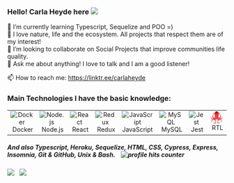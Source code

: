 ### Hello! Carla Heyde here <img src="https://img.icons8.com/stickers/100/000000/like--v1.png" height=20/>

🤔 I’m currently learning Typescript, Sequelize and POO =)</br>
🌱 I love nature, life and the ecosystem. All projects that respect them are of my interest!</br>
👯 I’m looking to collaborate on Social Projects that improve communities life quality.</br>
💬 Ask me about anything! I love to talk and I am a good listener!</br>

📫 How to reach me: https://linktr.ee/carlaheyde &nbsp; &nbsp;</br>

### Main Technologies I have the basic knowledge:
<table width="80%">
   <tbody>
      <tr valign="top">
         <td width="5%" align="center"><img src="https://img.icons8.com/fluency/48/000000/docker.png" alt="Docker" align="center" height=30/>&nbsp;<span>Docker</span></td> 
         <td width="5%" align="center"><img src="https://img.icons8.com/fluency/48/000000/node-js.png" alt="Node.js" align="center" height=30/>&nbsp;<span>Node.js</span></td> 
         <td width="5%" align="center"><img src="https://img.icons8.com/color/48/000000/react-native.png" alt="React" align="center" height=30/>&nbsp;<span>React</span></td> 
         <td width="5%" align="center"><img src="https://img.icons8.com/color/48/000000/redux.png" alt="Redux" align="center" height=30/>&nbsp;<span>Redux</span></td> 
         <td width="5%" align="center"><img src="https://img.icons8.com/color/48/000000/javascript--v1.png" alt="JavaScript" align="center" height=30/><span>JavaScript</span></td> 
         <td width="5%" align="center"><img src="https://img.icons8.com/fluency/48/000000/mysql-logo.png" align="center" alt="MySQL" height=30/>&nbsp;<span>MySQL</span></td> 
         <td width="5%" align="center"><img src="https://cdn.jsdelivr.net/gh/devicons/devicon/icons/jest/jest-plain.svg" align="center" alt="Jest" height=30/>&nbsp;<span>Jest</span></td> 
         <td width="5%" align="center"><img src="https://raw.githubusercontent.com/testing-library/dom-testing-library/main/other/octopus.png" align="center" alt="RTL" height=30/>&nbsp;<span>RTL</span></td>
      </tr>
   </tbody>
</table>

##### And also Typescript, Heroku, Sequelize, HTML, CSS, Cypress, Express, Insomnia, Git & GitHub, Unix & Bash. &nbsp;&nbsp; <img src="https://hits.seeyoufarm.com/api/count/incr/badge.svg?url=https%3A%2F%2Fgithub.com%2F{cjheyde}1212%2Fhit-counter" alt="profile hits counter"/> 
</a>

<img src="https://github-readme-stats.vercel.app/api?username=cjheyde&theme=buefy&show_icons=true&amp;hide=contribs,issues" width=53% /> &nbsp; <img src="https://github-readme-stats.vercel.app/api/top-langs/?username=cjheyde&theme=buefy&layout=compact" width=40% /> 
<!--
**cjheyde/cjheyde** is a ✨ _special_ ✨ repository because its `README.md` appears on your GitHub profile.
